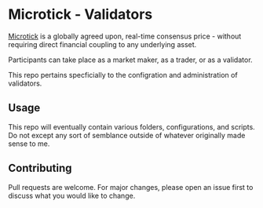 # Microtick - Validators

[Microtick](https://www.microtick.com)  is  a globally agreed upon, real-time consensus price - without requiring direct financial coupling to any underlying asset.

Participants can take place as a market maker, as a trader, or as a validator.

This repo pertains specficially to the configration and administration of validators.  

## Usage

This repo will eventually contain various folders, configurations, and scripts. Do not except any sort of semblance outside of whatever originally made sense to me. 

## Contributing
Pull requests are welcome. For major changes, please open an issue first to discuss what you would like to change.

